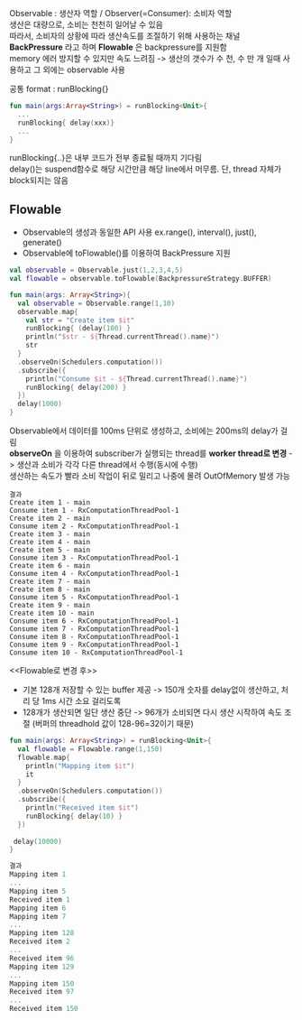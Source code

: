 Observable : 생산자 역할 / Observer(=Consumer): 소비자 역할  
생산은 대량으로, 소비는 천천히 일어날 수 있음  
따라서, 소비자의 상황에 따라 생산속도를 조절하기 위해 사용하는 채널 **BackPressure** 라고 하며
**Flowable** 은 backpressure를 지원함  
memory 에러 방지할 수 있지만 속도 느려짐 -> 생산의 갯수가 수 천, 수 만 개 일때 사용하고 그 외에는 observable 사용

공통 format : runBlocking{}
```kotlin
fun main(args:Array<String>) = runBlocking<Unit>{
  ...
  runBlocking{ delay(xxx)}
  ...
}
```
runBlocking{..}은 내부 코드가 전부 종료될 때까지 기다림  
delay()는 suspend함수로 해당 시간만큼 해당 line에서 머무름. 단, thread 자체가 block되지는 않음  

## Flowable
* Observable의 생성과 동일한 API 사용 ex.range(), interval(), just(), generate()
* Observable에 toFlowable()를 이용하여 BackPressure 지원

```kotlin
val observable = Observable.just(1,2,3,4,5)
val flowable = observable.toFlowable(BackpressureStrategy.BUFFER)
```

```kotlin
fun main(args: Array<String>){
  val observable = Observable.range(1,10)
  observable.map{
    val str = "Create item $it"
    runBlocking{ (delay(100) }
    println("$str - ${Thread.currentThread().name}")
    str
  }
  .observeOn(Schedulers.computation())
  .subscribe({
    println("Consume $it - ${Thread.currentThread().name}")
    runBlocking{ delay(200) }
  })
  delay(1000)
}
```
Observable에서 데이터를 100ms 단위로 생성하고, 소비에는 200ms의 delay가 걸림  
**observeOn** 을 이용하여 subscriber가 실행되는 thread를 **worker thread로 변경** 
-> 생산과 소비가 각각 다른 thread에서 수행(동시에 수행)  
생산하는 속도가 빨라 소비 작업이 뒤로 밀리고 나중에 몰려 OutOfMemory 발생 가능

```
결과
Create item 1 - main
Consume item 1 - RxComputationThreadPool-1
Create item 2 - main
Consume item 2 - RxComputationThreadPool-1
Create item 3 - main
Create item 4 - main
Create item 5 - main
Consume item 3 - RxComputationThreadPool-1
Create item 6 - main
Consume item 4 - RxComputationThreadPool-1
Create item 7 - main
Create item 8 - main
Consume item 5 - RxComputationThreadPool-1
Create item 9 - main
Create item 10 - main
Consume item 6 - RxComputationThreadPool-1
Consume item 7 - RxComputationThreadPool-1
Consume item 8 - RxComputationThreadPool-1
Consume item 9 - RxComputationThreadPool-1
Consume item 10 - RxComputationThreadPool-1
```

<<Flowable로 변경 후>>
* 기본 128개 저장할 수 있는 buffer 제공 -> 150개 숫자를 delay없이 생산하고, 처리 당 1ms 시간 소요 걸리도록
* 128개가 생산되면 일단 생산 중단 -> 96개가 소비되면 다시 생산 시작하여 속도 조절
(버퍼의 threadhold 값이 128-96=32이기 때문)

```kotlin
fun main(args: Array<String>) = runBlocking<Unit>{
  val flowable = Flowable.range(1,150)
  flowable.map{
    println("Mapping item $it")
    it
  }
  .observeOn(Schedulers.computation())
  .subscribe({
    println("Received item $it")
    runBlocking{ delay(10) }
  })
 
 delay(10000)
}

결과
Mapping item 1
...
Mapping item 5
Received item 1
Mapping item 6
Mapping item 7
...
Mapping item 128
Received item 2
...
Received item 96
Mapping item 129
...
Mapping item 150
Received item 97
...
Received item 150

```




